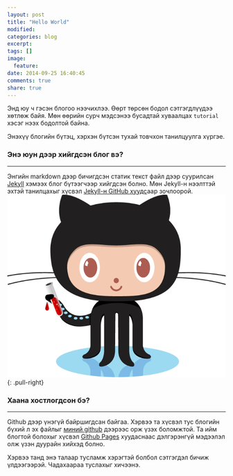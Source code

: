 ```yaml
---
layout: post
title: "Hello World"
modified:
categories: blog
excerpt:
tags: []
image:
  feature:
date: 2014-09-25 16:40:45
comments: true
share: true
---
```



Энд юу ч гэсэн блогоо нээчихлээ. Өөрт төрсөн бодол сэтгэгдлүүдээ хөтлөж байя. Мөн өөрийн сурч мэдсэнээ бусадтай хуваалцах `tutorial` хэсэг нээх бодолтой байна. 


Энэхүү блогийн бүтэц, хэрхэн бүтсэн тухай товчхон танилцуулга хүргэе.

### Энэ юун дээр хийгдсэн блог вэ?
------------
Энгийн markdown дээр бичигдсэн статик текст файл дээр суурилсан [Jekyll][jekyll] хэмээх блог бүтээгчээр хийгдсэн болно. Мөн Jekyll-н нээлттэй эхтэй танилцахыг хүсвэл [Jekyll-н GitHub хуудс][jekyll-gh]аар зочлоорой.
![Jekyll](http://raw.githubusercontent.com/ganni/ganni.github.io/master/images/octojekyll.png)
{: .pull-right}

### Хаана хостлогдсон бэ?
------------
Github дээр үнэгүй байршигдсан байгаа. Хэрвээ та хүсвэл тус блогийн бүхий л эх файлыг [миний github][ganni-gh] дээрээс орж үзэх боломжтой. Та ийм блогтой болохыг хүсвэл [Github Pages][gh-pages] хуудаснаас дэлгэрэнгүй мэдээлэл олж үзэн дуурайн хийхэд болно. 

Хэрвээ танд энэ талаар тусламж хэрэгтэй болбол сэтгэгдэл бичиж үлдээгээрэй. Чадахаараа туслахыг хичээнэ. 

[jekyll-gh]: https://github.com/jekyll/jekyll
[jekyll]:    http://jekyllrb.com
[ganni-gh]:    http://github.com/ganni/ganni.github.io
[gh-pages]:   https://pages.github.com
